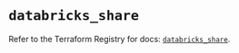 # `databricks_share`

Refer to the Terraform Registry for docs: [`databricks_share`](https://registry.terraform.io/providers/databricks/databricks/1.36.3/docs/resources/share).
